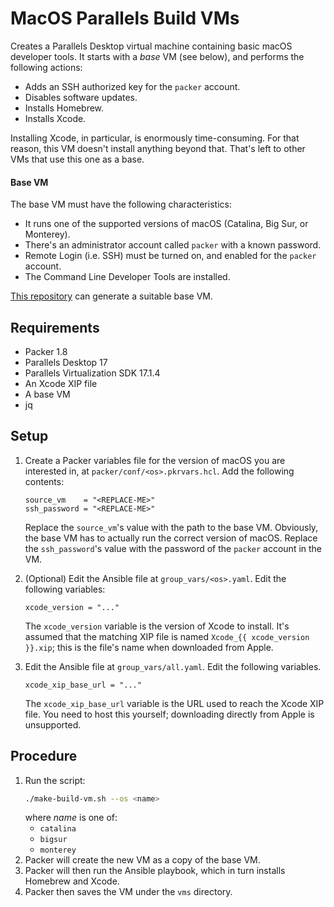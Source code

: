 # MacOS Parallels Build VMs

Creates a Parallels Desktop virtual machine containing basic macOS developer tools.
It starts with a *base* VM (see below), and performs the following actions:

- Adds an SSH authorized key for the `packer` account.
- Disables software updates.
- Installs Homebrew.
- Installs Xcode.

Installing Xcode, in particular, is enormously time-consuming.
For that reason, this VM doesn't install anything beyond that.
That's left to other VMs that use this one as a base.

#### Base VM

The base VM must have the following characteristics:

- It runs one of the supported versions of macOS (Catalina, Big Sur, or Monterey).
- There's an administrator account called `packer` with a known password.
- Remote Login (i.e. SSH) must be turned on, and enabled for the `packer` account.
- The Command Line Developer Tools are installed.

[This repository](https://github.com/paullalonde/macos-parallels-base-vms) can generate a suitable base VM.

## Requirements

- Packer 1.8
- Parallels Desktop 17
- Parallels Virtualization SDK 17.1.4
- An Xcode XIP file
- A base VM
- jq

## Setup

1. Create a Packer variables file for the version of macOS you are interested in, at `packer/conf/<os>.pkrvars.hcl`.
   Add the following contents:
   ```
   source_vm    = "<REPLACE-ME>"
   ssh_password = "<REPLACE-ME>"
   ```
   Replace the `source_vm`'s value with the path to the base VM.
   Obviously, the base VM has to actually run the correct version of macOS.
   Replace the `ssh_password`'s value with the password of the `packer` account in the VM.

1. (Optional) Edit the Ansible file at `group_vars/<os>.yaml`.
   Edit the following variables:
   ```
   xcode_version = "..."
   ```
   The `xcode_version` variable is the version of Xcode to install.
   It's assumed that the matching XIP file is named `Xcode_{{ xcode_version }}.xip`;
   this is the file's name when downloaded from Apple.

1. Edit the Ansible file at `group_vars/all.yaml`.
   Edit the following variables.
   ```
   xcode_xip_base_url = "..."
   ```
   The `xcode_xip_base_url` variable is the URL used to reach the Xcode XIP file.
   You need to host this yourself; downloading directly from Apple is unsupported.

## Procedure

1. Run the script:
   ```bash
   ./make-build-vm.sh --os <name>
   ```
   where *name* is one of:
   - `catalina`
   - `bigsur`
   - `monterey`
1. Packer will create the new VM as a copy of the base VM.
1. Packer will then run the Ansible playbook, which in turn installs Homebrew and Xcode.
1. Packer then saves the VM under the `vms` directory.
